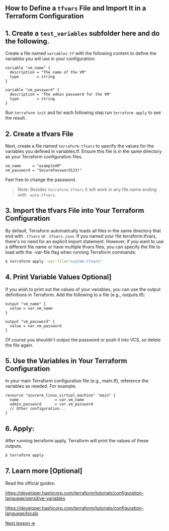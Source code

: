 ## How to Define a `tfvars` File and Import It in a Terraform Configuration

## 1. Create a `test_variables` subfolder here and do the following. 

Create a file named `variables.tf` with the following content to define the variables you will use in your configuration:

```hcl
variable "vm_name" {
  description = "The name of the VM"
  type        = string
}

variable "vm_password" {
  description = "The admin password for the VM"
  type        = string
}
```

Run `terraform init` and for each following step run `terraform apply` to see the result. 

## 2. Create a tfvars File

Next, create a file named `terraform.tfvars` to specify the values for the variables you defined in variables.tf. Ensure this file is in the same directory as your Terraform configuration files.

```hcl
vm_name     = "exampleVM"
vm_password = "SecurePassword123!"
```
Feel free to change the password. 

> Note: Besides `terraform.tfvars` it will work in any file name ending with `.auto.tfvars`.

## 3.  Import the tfvars File into Your Terraform Configuration

By default, Terraform automatically loads all files in the same directory that end with `.tfvars` or `.tfvars.json`. If you named your file terraform.tfvars, there's no need for an explicit import statement. However, if you want to use a different file name or have multiple tfvars files, you can specify the file to load with the -var-file flag when running Terraform commands:

```bash
$ terraform apply -var-file="custom.tfvars"
```


## 4. Print Variable Values Optional]

If you wish to print out the values of your variables, you can use the output definitions in Terraform. Add the following to a file (e.g., outputs.tf):

```hcl
output "vm_name" {
  value = var.vm_name
}

output "vm_password" {
  value = var.vm_password
}
```

Of course you shouldn't output the password or push it into VCS, so delete the file again. 

## 5. Use the Variables in Your Terraform Configuration

In your main Terraform configuration file (e.g., main.tf), reference the variables as needed. For example:

```hcl
resource "azurerm_linux_virtual_machine" "main" {
  name                = var.vm_name
  admin_password      = var.vm_password
  // Other configuration...
}
```

## 6. Apply:

After running terraform apply, Terraform will print the values of these outputs.


```bash
$ terraform apply
```

## 7. Learn more [Optional]

Read the official guides:

https://developer.hashicorp.com/terraform/tutorials/configuration-language/sensitive-variables

https://developer.hashicorp.com/terraform/tutorials/configuration-language/locals


[Next lesson =>](./03._Solve_Security_issue.md)